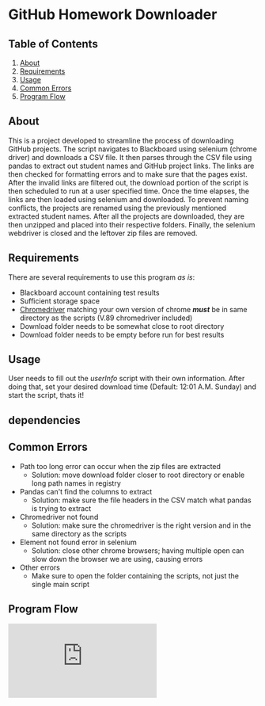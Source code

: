 # GitHub Homework Downloader

## Table of Contents
1. [About](https://github.com/Michael-Hensley/GitHub-Downloader-Capstone#about)
2. [Requirements](https://github.com/Michael-Hensley/GitHub-Downloader-Capstone#requirements)
3. [Usage](https://github.com/Michael-Hensley/GitHub-Downloader-Capstone#usage)
4. [Common Errors](https://github.com/Michael-Hensley/GitHub-Downloader-Capstone#common-errors)
5. [Program Flow](https://github.com/Michael-Hensley/GitHub-Downloader-Capstone#program-flow)

## About
This is a project developed to streamline the process of downloading GitHub projects.  The script navigates to Blackboard using selenium (chrome driver) and downloads a CSV file.  It then parses through the CSV file using pandas to extract out student names and GitHub project links.  The links are then checked for formatting errors and to make sure that the pages exist.  After the invalid links are filtered out, the download portion of the script is then scheduled to run at a user specified time.  Once the time elapses, the links are then loaded using selenium and downloaded.  To prevent naming conflicts, the projects are renamed using the previously mentioned extracted student names.  After all the projects are downloaded, they are then unzipped and placed into their respective folders.  Finally, the selenium webdriver is closed and the leftover zip files are removed.

## Requirements
There are several requirements to use this program *as is*:
- Blackboard account containing test results
- Sufficient storage space
- [Chromedriver](https://chromedriver.chromium.org/downloads) matching your own version of chrome ***must*** be in same directory as the scripts (V.89 chromedriver included)
- Download folder needs to be somewhat close to root directory 
- Download folder needs to be empty before run for best results

## Usage
User needs to fill out the *userInfo* script with their own information.  After doing that, set your desired download time (Default: 12:01 A.M. Sunday) and start the script, thats it! 

## dependencies


## Common Errors
- Path too long error can occur when the zip files are extracted
    - Solution: move download folder closer to root directory or enable long path names in registry
- Pandas can't find the columns to extract
    - Solution: make sure the file headers in the CSV match what pandas is trying to extract
- Chromedriver not found
    - Solution: make sure the chromedriver is the right version and in the same directory as the scripts
- Element not found error in selenium
    - Solution: close other chrome browsers; having multiple open can slow down the browser we are using, causing errors
- Other errors
    - Make sure to open the folder containing the scripts, not just the single main script

## Program Flow
![Sequence Diagram](https://github.com/Michael-Hensley/GitHub-Downloader-Capstone/blob/main/Modeling/Sequence%20Diagram.pdf)


